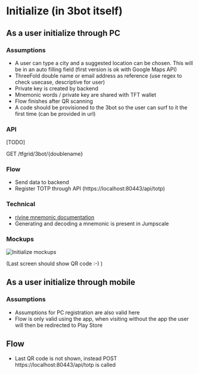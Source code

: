 # Initialize (in 3bot itself)


## As a user initialize through PC

### Assumptions
* A user can type a city and a suggested location can be chosen. This will be in an auto filling field (first version is ok with Google Maps API)
* ThreeFold double name or email address as reference (use regex to check usecase, descriptive for user)
* Private key is created by backend
* Mnemonic words / private key are shared with TFT wallet
* Flow finishes after QR scanning
* A code should be provisioned to the 3bot so the user can surf to it the first time (can be provided in url)

### API
[TODO]

GET /tfgrid/3bot/{doublename}

### Flow
* Send data to backend
* Register TOTP through API (https://localhost:80443/api/totp)

### Technical
- [rivine mnemonic documentation](https://github.com/threefoldtech/rivine/blob/master/doc/wallet.md#private-key-generation) 
- Generating and decoding a mnemonic is present in Jumpscale

### Mockups

![Initialize mockups](./images/initialize.svg?sanitize=true)

(Last screen should show QR code :-) )


## As a user initialize through mobile

### Assumptions
* Assumptions for PC registration are also valid here
* Flow is only valid using the app, when visiting without the app the user will then be redirected to Play Store

## Flow
* Last QR code is not shown, instead POST https://localhost:80443/api/totp  is called
